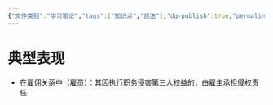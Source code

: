 ```yaml
---
{"文件类别":"学习笔记","tags":["知识点","民法"],"dg-publish":true,"permalink":"/学习笔记studyup/民法总论/事务辅助人/","dgPassFrontmatter":true,"created":"2024-07-30T12:09:27.543+08:00","updated":"2024-10-28T11:40:46.672+08:00"}
---
```


# 典型表现
- 在雇佣关系中（雇员）：其因执行职务侵害第三人权益的，由雇主承担侵权责任